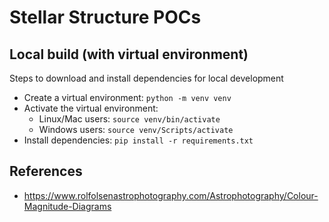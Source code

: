 # Stellar Structure POCs

## Local build (with virtual environment)

Steps to download and install dependencies for local development

- Create a virtual environment:
  `python -m venv venv`
- Activate the virtual environment:
  - Linux/Mac users: `source venv/bin/activate`
  - Windows users: `source venv/Scripts/activate`
- Install dependencies:
  `pip install -r requirements.txt`

## References

- https://www.rolfolsenastrophotography.com/Astrophotography/Colour-Magnitude-Diagrams
